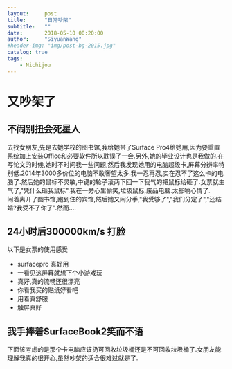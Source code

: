 ```yaml
---
layout:     post
title:      "日常吵架" 
subtitle:   ""
date:       2018-05-10 00:20:00
author:     "SiyuanWang"
#header-img: "img/post-bg-2015.jpg"
catalog: true
tags:
    - Nichijou
---
```


# 又吵架了
## 不闹别扭会死星人
去找女朋友,先是去她学校的图书馆,我给她带了Surface Pro4给她用,因为要重置系统加上安装Office和必要软件所以耽误了一会.另外,她的毕业设计也是我做的.在写论文的时候,她时不时问我一些问题,然后我发现她用的电脑超级卡,屏幕分辨率特别低.2014年3000多价位的电脑不敢奢望太多.我一忍再忍,实在忍不了这么卡的电脑了.然后她的鼠标不灵敏,中键的轮子滚两下回一下我气的把鼠标给砸了.女票就生气了,"凭什么砸我鼠标".我在一旁心里偷笑,垃圾鼠标,废品电脑.太影响心情了.\
闹着离开了图书馆,跑到住的宾馆,然后她又闹分手,"我受够了","我们分定了","还结婚?我受不了你了".然而....
## 24小时后300000km/s 打脸
以下是女票的使用感受
- surfacepro 真好用
- 一看见这屏幕就想下个小游戏玩
- 真好,真的流畅还很漂亮
- 你看我买的贴纸好看吧
- 用着真舒服
- 触屏真好


## 我手捧着SurfaceBook2笑而不语
下面该考虑的是那个卡电脑应该扔可回收垃圾桶还是不可回收垃圾桶了.女朋友能理解我真的很开心,虽然吵架的适合很难过就是了.





